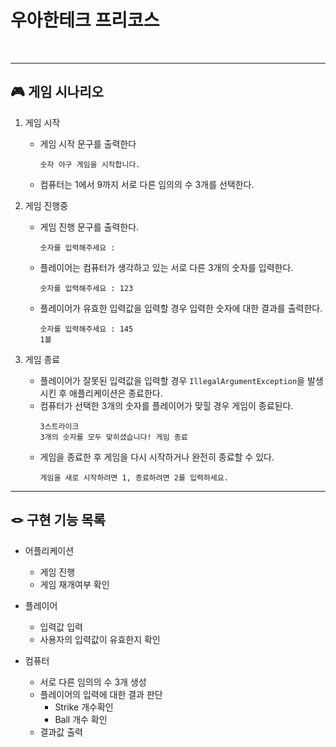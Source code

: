 
# 우아한테크 프리코스

<br>

---

## 🎮 게임 시나리오

1. 게임 시작
   - 게임 시작 문구를 출력한다
        ```
        숫자 야구 게임을 시작합니다.
        ```
   - 컴퓨터는 1에서 9까지 서로 다른 임의의 수 3개를 선택한다.
       
2. 게임 진행중
   - 게임 진행 문구를 출력한다.
        ```
        숫자를 입력해주세요 :
        ```
   - 플레이어는 컴퓨터가 생각하고 있는 서로 다른 3개의 숫자를 입력한다.
     ```
     숫자를 입력해주세요 : 123
     ``` 
   - 플레이어가 유효한 입력값을 입력할 경우 입력한 숫자에 대한 결과를 출력한다.
        ```
        숫자를 입력해주세요 : 145
        1볼
        ```

3. 게임 종료
   - 플레이어가 잘못된 입력값을 입력할 경우 `IllegalArgumentException`을 발생시킨 후 애플리케이션은 종료한다. 
   - 컴퓨터가 선택한 3개의 숫자를 플레이어가 맞힐 경우 게임이 종료된다.
     ```
     3스트라이크
     3개의 숫자를 모두 맞히셨습니다! 게임 종료
     ```
   - 게임을 종료한 후 게임을 다시 시작하거나 완전히 종료할 수 있다.
     ```
     게임을 새로 시작하려면 1, 종료하려면 2를 입력하세요.
     ```

---

## 🪢 구현 기능 목록


- 어플리케이션
  - 게임 진행
  - 게임 재개여부 확인
  

- 플레이어
  - 입력값 입력
  - 사용자의 입력값이 유효한지 확인
    

- 컴퓨터
  - 서로 다른 임의의 수 3개 생성
  - 플레이어의 입력에 대한 결과 판단
    - Strike 개수확인
    - Ball 개수 확인
  - 결과값 출력